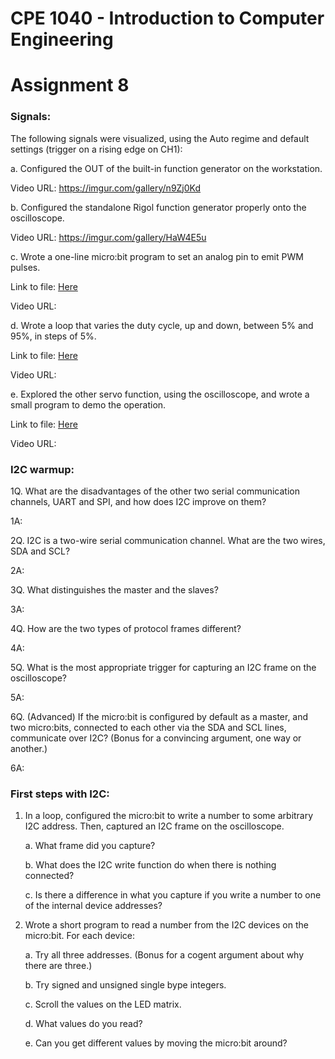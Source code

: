 # CPE 1040 - Introduction to Computer Engineering
# Assignment 8

### Signals: 
The following signals were visualized, using the Auto regime and default settings (trigger on a rising edge on CH1):

a. Configured the OUT of the built-in function generator on the workstation. 
   
   Video URL:  https://imgur.com/gallery/n9Zj0Kd

b. Configured the standalone Rigol function generator properly onto the oscilloscope.
   
   Video URL: https://imgur.com/gallery/HaW4E5u
   
c. Wrote a one-line micro:bit program to set an analog pin to emit PWM pulses.

   Link to file: [Here](here.js)
   
   Video URL:
   
d. Wrote a loop that varies the duty cycle, up and down, between 5% and 95%, in steps of 5%.

   Link to file: [Here](here.js)
   
   Video URL:

e. Explored the other servo function, using the oscilloscope, and wrote a small program to demo the operation. 

   Link to file: [Here](here.js)
   
   Video URL:
   
### I2C warmup:
1Q. What are the disadvantages of the other two serial communication channels, UART and SPI, and how does I2C improve on them?

1A:

2Q. I2C is a two-wire serial communication channel. What are the two wires, SDA and SCL?

2A:

3Q. What distinguishes the master and the slaves?

3A:

4Q. How are the two types of protocol frames different?

4A:

5Q. What is the most appropriate trigger for capturing an I2C frame on the oscilloscope?

5A:

6Q. (Advanced) If the micro:bit is configured by default as a master, and two micro:bits, connected to each other via the SDA and SCL lines, communicate over I2C? (Bonus for a convincing argument, one way or another.)

6A:

### First steps with I2C:
1. In a loop, configured the micro:bit to write a number to some arbitrary I2C address. Then, captured an I2C frame on the oscilloscope.
   
    a. What frame did you capture?
   
    b. What does the I2C write function do when there is nothing connected?
    
    c. Is there a difference in what you capture if you write a number to one of the internal device addresses? 
    
2. Wrote a short program to read a number from the I2C devices on the micro:bit. For each device:

    a. Try all three addresses. (Bonus for a cogent argument about why there are three.)
    
    b. Try signed and unsigned single bype integers.
    
    c. Scroll the values on the LED matrix.
    
    d. What values do you read?
    
    e. Can you get different values by moving the micro:bit around?
